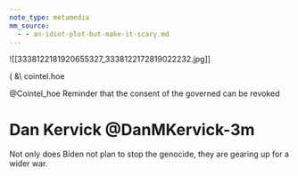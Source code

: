 ```yaml
---
note_type: metamedia
mm_source:
  - - an-idiot-plot-but-make-it-scary.md
---
```


![[3338122181920655327_3338122172819022232.jpg]]

( &\ cointel.hoe

@Cointel_hoe
Reminder that the consent of the governed can
be revoked

# Dan Kervick @DanMKervick-3m

Not only does Biden not plan to stop the genocide,
they are gearing up for a wider war.

